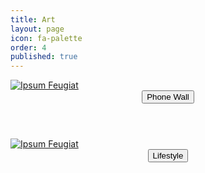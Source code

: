 ```yaml
---
title: Art
layout: page
icon: fa-palette
order: 4
published: true
---
```

<div class="row">
<div class="4u 12u$(mobile)">
      <div class="item">
        <a href="#" class="image fit"><img src="{{ 'assets/images/study.jpg' | relative_url }}" alt="Ipsum Feugiat" /></a>
        <header>
          <button class="btn btn-success" onclick=" window.open('https://ami-az.github.io/phonewall.html','_blank')">Phone Wall</button>
        </header>       
  </div>
</div>
  
<div class="4u 12u$(mobile)">
      <div class="item">
        <a href="#" class="image fit"><img src="{{ 'assets/images/lifestyle.jpg' | relative_url }}" alt="Ipsum Feugiat" /></a>
        <header>
          <button class="btn btn-success" onclick=" window.open('https://ami-az.github.io/assets/images/pricetable.PNG','_blank')">Lifestyle</button>
        </header>
  </div>
</div>
   </div>
